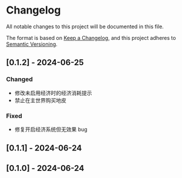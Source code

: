 # Changelog

All notable changes to this project will be documented in this file.

The format is based on [Keep a Changelog](https://keepachangelog.com/en/1.0.0/),
and this project adheres to [Semantic Versioning](https://semver.org/spec/v2.0.0.html).

## [0.1.2] - 2024-06-25

### Changed

-   修改未启用经济时的经济消耗提示
-   禁止在主世界购买地皮

### Fixed

-   修复开启经济系统但无效果 bug

## [0.1.1] - 2024-06-24

## [0.1.0] - 2024-06-24
